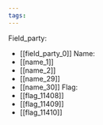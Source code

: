 ```yaml
---
tags:
---
```

Field_party:
- [[field_party_0]]
Name:
- [[name_1]]
- [[name_2]]
- [[name_29]]
- [[name_30]]
Flag:
- [[flag_11408]]
- [[flag_11409]]
- [[flag_11410]]
